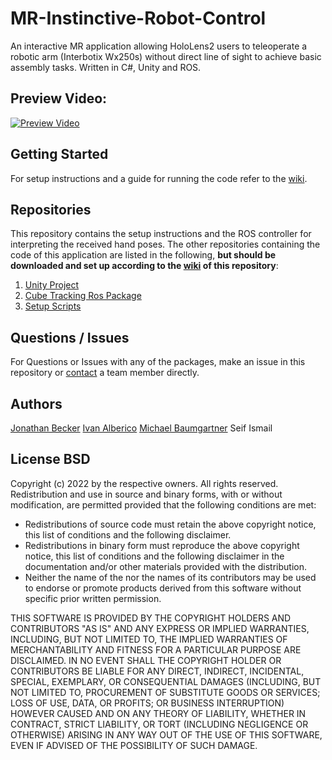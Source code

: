 # MR-Instinctive-Robot-Control

An interactive MR application allowing HoloLens2 users to teleoperate a robotic arm (Interbotix Wx250s) without direct line of sight to achieve basic assembly tasks. Written in  C#, Unity and ROS.

## Preview Video:

[![Preview Video](https://img.youtube.com/vi/YiZyG_5g66w/maxresdefault.jpg)](http://www.youtube.com/watch?v=YiZyG_5g66w "Remote Control a Robotic Arm using Only Your Hands (HoloLens 2)")

## Getting Started

For setup instructions and a guide for running the code refer to the [wiki](https://github.com/MR-Instinctive-Robot-Control/Hand-Robot-Controller/wiki).

## Repositories

This repository contains the setup instructions and the ROS controller for interpreting the received hand poses. The other repositories containing the code of this application are listed in the following, <strong>but should be downloaded and set up according to the [wiki](https://github.com/MR-Instinctive-Robot-Control/Hand-Robot-Controller/wiki) of this repository</strong>:

1. [Unity Project](https://github.com/MR-Instinctive-Robot-Control/Hand-Robot-Controller)
2. [Cube Tracking Ros Package](https://github.com/MR-Instinctive-Robot-Control/Unity-Project)
3. [Setup Scripts](https://github.com/MR-Instinctive-Robot-Control/Cube-Tracking-Ros)

## Questions / Issues

For Questions or Issues with any of the packages, make an issue in this repository or [contact](mailto:jonbecke@student.ethz.ch) a team member directly. 

## Authors
[Jonathan Becker](https://github.com/jonny-air) 
[Ivan Alberico](https://github.com/ivanalberico)
[Michael Baumgartner](https://github.com/michbaum)
Seif Ismail

## License BSD

Copyright (c) 2022 by the respective owners. All rights reserved. Redistribution and use in source and binary forms, with or without modification, are permitted provided that the following conditions are met:

- Redistributions of source code must retain the above copyright notice, this list of conditions and the following disclaimer.
- Redistributions in binary form must reproduce the above copyright notice, this list of conditions and the following disclaimer in the documentation and/or other materials provided with the distribution.
- Neither the name of the nor the names of its contributors may be used to endorse or promote products derived from this software without specific prior written permission.

THIS SOFTWARE IS PROVIDED BY THE COPYRIGHT HOLDERS AND CONTRIBUTORS "AS IS" AND ANY EXPRESS OR IMPLIED WARRANTIES, INCLUDING, BUT NOT LIMITED TO, THE IMPLIED WARRANTIES OF MERCHANTABILITY AND FITNESS FOR A PARTICULAR PURPOSE ARE DISCLAIMED. IN NO EVENT SHALL THE COPYRIGHT HOLDER OR CONTRIBUTORS BE LIABLE FOR ANY DIRECT, INDIRECT, INCIDENTAL, SPECIAL, EXEMPLARY, OR CONSEQUENTIAL DAMAGES (INCLUDING, BUT NOT LIMITED TO, PROCUREMENT OF SUBSTITUTE GOODS OR SERVICES; LOSS OF USE, DATA, OR PROFITS; OR BUSINESS INTERRUPTION) HOWEVER CAUSED AND ON ANY THEORY OF LIABILITY, WHETHER IN CONTRACT, STRICT LIABILITY, OR TORT (INCLUDING NEGLIGENCE OR OTHERWISE) ARISING IN ANY WAY OUT OF THE USE OF THIS SOFTWARE, EVEN IF ADVISED OF THE POSSIBILITY OF SUCH DAMAGE.
